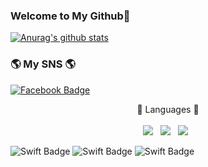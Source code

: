 ### Welcome to My Github🙌

[![Anurag's github stats](https://github-readme-stats.vercel.app/api?username=woosang3078)](https://github.com/anuraghazra/github-readme-stats)

<h3>🌎 My SNS 🌎</h3>

[![Facebook Badge](https://img.shields.io/badge/facebook-1877f2?style=flat-square&logo=facebook&logoColor=white&link=https://www.facebook.com/profile.php?id=100053650451402)](https://www.facebook.com/profile.php?id=100053650451402)

<p align="center">
   🔨 Languages 🔧 <br><br>
   <img src="https://img.shields.io/badge/HTML5-E34F26?style=flat-square&logo=HTML5&logoColor=white"/></a> &nbsp
<img src="https://img.shields.io/badge/CSS3-1572B6?style=flat-square&logo=CSS3&logoColor=white"/></a> &nbsp
<img src="https://img.shields.io/badge/JavaScript-F7DF1E?style=flat-square&logo=JavaScript&logoColor=white"/></a> &nbsp

![Swift Badge](https://img.shields.io/badge/Swift-FA7343?&style=flat-square&logo=Swift&logoColor=white)
![Swift Badge](https://img.shields.io/badge/SwiftUI-2D2E83?&style=flat-square&logo=Swift&logoColor=white)
![Swift Badge](https://img.shields.io/badge/C/C++-00599C?&style=flat-square&logo=C&logoColor=white)
